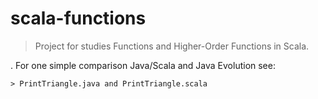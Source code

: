 scala-functions
======================

> Project for studies Functions and Higher-Order Functions in Scala.


. For one simple comparison Java/Scala and Java Evolution see:

	> PrintTriangle.java and PrintTriangle.scala


